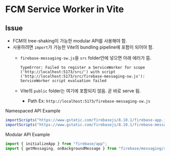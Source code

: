 # FCM Service Worker in Vite

## Issue
- FCM의 tree-shaking이 가능한 modular API를 사용해야 함.
- 사용하려면 `import`가 가능한 Vite의 bundling pipeline에 포함이 되어야 함.
	- `firebase-messaging-sw.js`을 `src` folder안에 넣으면 아래 에러가 뜸.
		```
		TypeError: Failed to register a ServiceWorker for scope ('http://localhost:5173/src/') with script ('http://localhost:5173/src/firebase-messaging-sw.js'): ServiceWorker script evaluation failed
		```


	- Vite의 `public` folder는 여기에 포함되지 않음. 곧 바로 serve 됨.
		- Path Ex: `http://localhost:5173/firebase-messaging-sw.js`


Namespaced API Example
```js
importScripts("https://www.gstatic.com/firebasejs/8.10.1/firebase-app.js");
importScripts("https://www.gstatic.com/firebasejs/8.10.1/firebase-messaging.js");
```
Modular API Example
```js
import { initializeApp } from "firebase/app";
import { getMessaging, onBackgroundMessage } from "firebase/messaging/sw";
```

